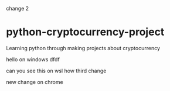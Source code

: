 change 2

# python-cryptocurrency-project
Learning python through making projects about cryptocurrency

hello on windows
dfdf

can you see this on wsl
how
third change 

new change on chrome
